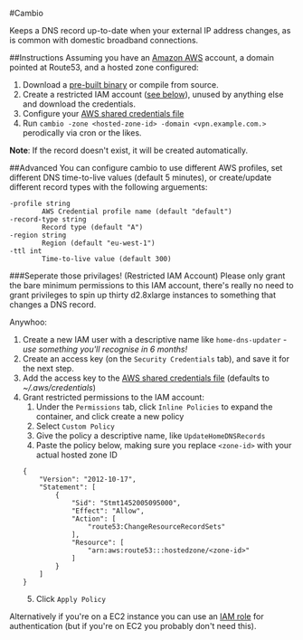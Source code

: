 #Cambio

Keeps a DNS record up-to-date when your external IP address changes, as is common with domestic broadband connections.

##Instructions
Assuming you have an [Amazon AWS](https://aws.amazon.com/) account, a domain pointed at Route53, and a hosted zone configured:

1. Download a [pre-built binary](https://github.com/domodwyer/cambio/releases) or compile from source.
2. Create a restricted IAM account ([see below](https://github.com/domodwyer/cambio#seperate-those-privilages-restricted-iam-account)), unused by anything else and download the credentials.
3. Configure your [AWS shared credentials file](https://docs.aws.amazon.com/cli/latest/topic/config-vars.html#the-shared-credentials-file)
4. Run `cambio -zone <hosted-zone-id> -domain <vpn.example.com.>` perodically via cron or the likes.

__Note__: If the record doesn't exist, it will be created automatically.

##Advanced
You can configure cambio to use different AWS profiles, set different DNS time-to-live values (default 5 minutes), or create/update different record types with the following arguements:
```
-profile string
    	AWS Credential profile name (default "default")
-record-type string
    	Record type (default "A")
-region string
    	Region (default "eu-west-1")
-ttl int
    	Time-to-live value (default 300)
```

###Seperate those privilages! (Restricted IAM Account)
Please only grant the bare minimum permissions to this IAM account, there's really no need to grant privileges to spin up thirty d2.8xlarge instances to something that changes a DNS record.

Anywhoo:

1. Create a new IAM user with a descriptive name like `home-dns-updater` - _use something you'll recognise in 6 months!_
2. Create an access key (on the `Security Credentials` tab), and save it for the next step.
3. Add the access key to the [AWS shared credentials file](https://docs.aws.amazon.com/cli/latest/topic/config-vars.html#the-shared-credentials-file) (defaults to _~/.aws/credentials_)
4. Grant restricted permissions to the IAM account:
	1. Under the `Permissions` tab, click `Inline Policies` to expand the container, and click create a new policy
	2. Select `Custom Policy`
	3. Give the policy a descriptive name, like `UpdateHomeDNSRecords`
	4. Paste the policy below, making sure you replace `<zone-id>` with your actual hosted zone ID
	```
	{
	    "Version": "2012-10-17",
	    "Statement": [
	        {
	            "Sid": "Stmt1452005095000",
	            "Effect": "Allow",
	            "Action": [
	                "route53:ChangeResourceRecordSets"
	            ],
	            "Resource": [
	                "arn:aws:route53:::hostedzone/<zone-id>"
	            ]
	        }
	    ]
	}
	```
	5. Click `Apply Policy`


Alternatively if you're on a EC2 instance you can use an [IAM role](https://docs.aws.amazon.com/AWSEC2/latest/UserGuide/iam-roles-for-amazon-ec2.html) for authentication (but if you're on EC2 you probably don't need this).
